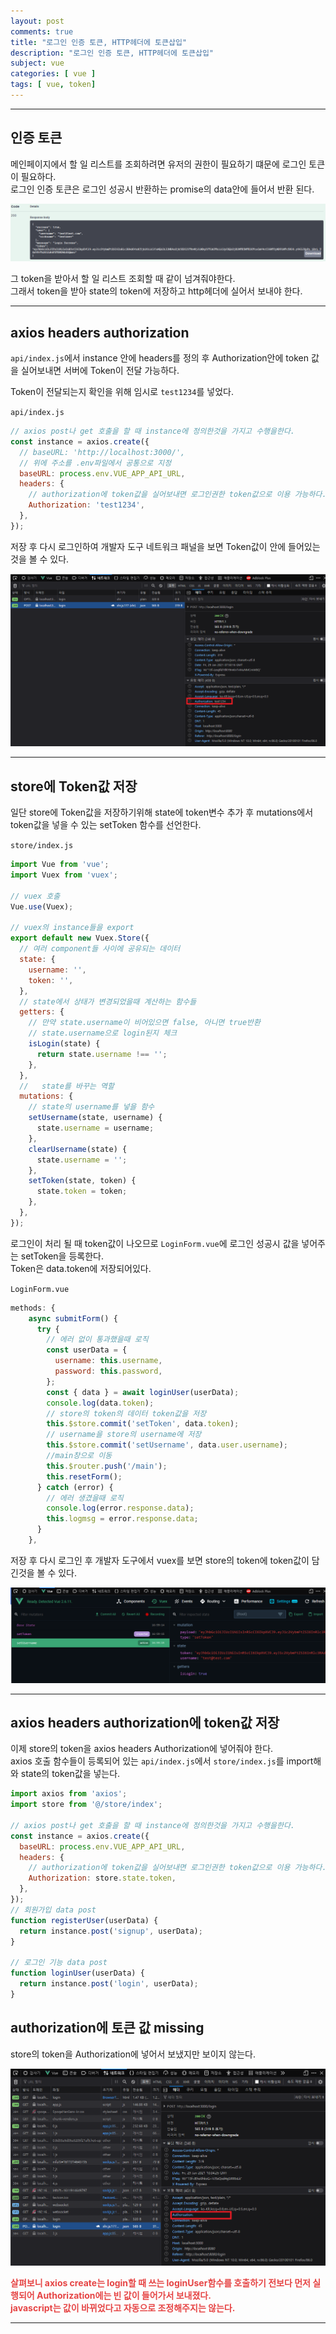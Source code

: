 ```yaml
---
layout: post
comments: true
title: "로그인 인증 토큰, HTTP헤더에 토큰삽입"
description: "로그인 인증 토큰, HTTP헤더에 토큰삽입"
subject: vue
categories: [ vue ]
tags: [ vue, token]
---
```


<hr>

## 인증 토큰

메인페이지에서 할 일 리스트를 조회하려면 유저의 권한이 필요하기 떄문에 로그인 토큰이 필요하다.  
로그인 인증 토큰은 로그인 성공시 반환하는 promise의 data안에 들어서 반환 된다.

![login api token](/assets/img/vue/vue-token3.png "login api token")

그 token을 받아서 할 일 리스트 조회할 때 같이 넘겨줘야한다.  
그래서 token을 받아 state의 token에 저장하고 http헤더에 실어서 보내야 한다.

<hr>

## axios headers authorization

`api/index.js`에서 instance 안에 headers를 정의 후 Authorization안에 token 값을 실어보내면 서버에 Token이 전달 가능하다.

Token이 전달되는지 확인을 위해 임시로 `test1234`를 넣었다.

`api/index.js`
```javascript
// axios post나 get 호출을 할 때 instance에 정의한것을 가지고 수행을한다.
const instance = axios.create({
  // baseURL: 'http://localhost:3000/',
  // 위에 주소를 .env파일에서 공통으로 지정
  baseURL: process.env.VUE_APP_API_URL,
  headers: {
    // authorization에 token값을 실어보내면 로그인권한 token값으로 이용 가능하다.
    Authorization: 'test1234',
  },
});
```

저장 후 다시 로그인하여 개발자 도구 네트워크 패널을 보면 Token값이 안에 들어있는 것을 볼 수 있다.

![login api token 개발자 도구에서 확인](/assets/img/vue/vue-token1.png "login api token 개발자 도구에서 확인")

<hr>

## store에 Token값 저장

일단 store에 Token값을 저장하기위해 state에 token변수 추가 후 mutations에서 token값을 넣을 수 있는 setToken 함수를 선언한다.

`store/index.js`
```javascript
import Vue from 'vue';
import Vuex from 'vuex';

// vuex 호출
Vue.use(Vuex);

// vuex의 instance들을 export
export default new Vuex.Store({
  // 여러 component들 사이에 공유되는 데이터
  state: {
    username: '',
    token: '',
  },
  // state에서 상태가 변경되었을때 계산하는 함수들
  getters: {
    // 만약 state.username이 비어있으면 false, 아니면 true반환
    // state.username으로 login된지 체크
    isLogin(state) {
      return state.username !== '';
    },
  },
  //   state를 바꾸는 역할
  mutations: {
    // state의 username를 넣을 함수
    setUsername(state, username) {
      state.username = username;
    },
    clearUsername(state) {
      state.username = '';
    },
    setToken(state, token) {
      state.token = token;
    },
  },
});
```

로그인이 처리 될 때 token값이 나오므로 `LoginForm.vue`에 로그인 성공시 값을 넣어주는 setToken을 등록한다.  
Token은 data.token에 저장되어있다.

`LoginForm.vue`
```javascript
methods: {
    async submitForm() {
      try {
        // 에러 없이 통과했을때 로직
        const userData = {
          username: this.username,
          password: this.password,
        };
        const { data } = await loginUser(userData);
        console.log(data.token);
        // store의 token의 데이터 token값을 저장
        this.$store.commit('setToken', data.token);
        // username을 store의 username에 저장
        this.$store.commit('setUsername', data.user.username);
        //main창으로 이동
        this.$router.push('/main');
        this.resetForm();
      } catch (error) {
        // 에러 생겼을때 로직
        console.log(error.response.data);
        this.logmsg = error.response.data;
      }
    },
```

저장 후 다시 로그인 후 개발자 도구에서 vuex를 보면 store의 token에 token값이 담긴것을 볼 수 있다.

![login api token vuex에서 확인](/assets/img/vue/vue-token2.png "login api token vuex에서 확인")

<hr>

## axios headers authorization에 token값 저장

이제 store의 token을 axios headers Authorization에 넣어줘야 한다.  
axios 호출 함수들이 등록되어 있는 `api/index.js`에서 `store/index.js`를 import해와 state의 token값을 넣는다.

```javascript
import axios from 'axios';
import store from '@/store/index';

// axios post나 get 호출을 할 때 instance에 정의한것을 가지고 수행을한다.
const instance = axios.create({
  baseURL: process.env.VUE_APP_API_URL,
  headers: {
    // authorization에 token값을 실어보내면 로그인권한 token값으로 이용 가능하다.
    Authorization: store.state.token,
  },
});
// 회원가입 data post
function registerUser(userData) {
  return instance.post('signup', userData);
}

// 로그인 기능 data post
function loginUser(userData) {
  return instance.post('login', userData);
}

```

## authorization에 토큰 값 missing

store의 token을 Authorization에 넣어서 보냈지만 보이지 않는다.

![login api token 개발자 도구에서 확인](/assets/img/vue/vue-token4.png "login api token 개발자 도구에서 확인")

<b style='color:#e64545;'>살펴보니 axios create는 login할 때 쓰는 loginUser함수를 호출하기 전보다 먼저 실행되어 Authorization에는 빈 값이 들어가서 보내졌다.<br/>
javascript는 값이 바뀌었다고 자동으로 조정해주지는 않는다.</b>

<hr>
